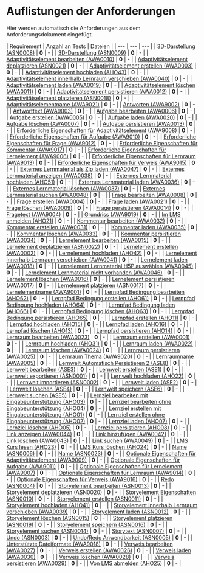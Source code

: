# Auflistungen der Anforderungen

Hier werden automatisch die Anforderungen aus dem Anforderungsdokument eingefügt.

[//]: # (Script-Start)
| Requirement | Anzahl an Tests | Dateien |
| --- | --- | --- |
| [3D-Darstellung (ASN0008)](ASN0008.md) | **0** | - |
| [3D-Darstellung (ASN0009)](ASN0009.md) | **0** | - |
| [Adaptivitätselement bearbeiten (AWA0010)](AWA0010.md) | **0** | - |
| [Adaptivitätselement deplatzieren (ASN0021)](ASN0021.md) | **0** | - |
| [Adaptivitätselement erstellen (AWA0003)](AWA0003.md) | **0** | - |
| [Adaptivitätselement hochladen (AHO43)](AHO43.md) | **0** | - |
| [Adaptivitätselement innerhalb Lernraum verschieben (AWA0040)](AWA0040.md) | **0** | - |
| [Adaptivitätselement laden (AWA0019)](AWA0019.md) | **0** | - |
| [Adaptivitätselement löschen (AWA0011)](AWA0011.md) | **0** | - |
| [Adaptivitätselement persistieren (AWA0012)](AWA0012.md) | **0** | - |
| [Adaptivitätselement platzieren (ASN0018)](ASN0018.md) | **0** | - |
| [Adaptivitätselementname (AWA9021)](AWA9021.md) | **0** | - |
| [Antworten (AWA9002)](AWA9002.md) | **0** | - |
| [Antworttext (AWA9003)](AWA9003.md) | **0** | - |
| [Aufgabe bearbeiten (AWA0006)](AWA0006.md) | **0** | - |
| [Aufgabe erstellen (AWA0005)](AWA0005.md) | **0** | - |
| [Aufgabe laden (AWA0020)](AWA0020.md) | **0** | - |
| [Aufgabe löschen (AWA0007)](AWA0007.md) | **0** | - |
| [Aufgabe persistieren (AWA0013)](AWA0013.md) | **0** | - |
| [Erforderliche Eigenschaften für Adaptivitätselement (AWA9008)](AWA9008.md) | **0** | - |
| [Erforderliche Eigenschaften für Aufgabe (AWA9010)](AWA9010.md) | **0** | - |
| [Erforderliche Eigenschaften für Frage (AWA9012)](AWA9012.md) | **0** | - |
| [Erforderliche Eigenschaften für Kommentar (AWA9017)](AWA9017.md) | **0** | - |
| [Erforderliche Eigenschaften für Lernelement (AWA9006)](AWA9006.md) | **0** | - |
| [Erforderliche Eigenschaften für Lernraum (AWA9013)](AWA9013.md) | **0** | - |
| [Erforderliche Eigenschaften für Verweis (AWA9015)](AWA9015.md) | **0** | - |
| [Externes Lernmaterial als Zip laden (AWA0047)](AWA0047.md) | **0** | - |
| [Externes Lernmaterial anzeigen (AWA0038)](AWA0038.md) | **0** | - |
| [Externes Lernmaterial hochladen (AHO51)](AHO51.md) | **0** | - |
| [Externes Lernmaterial laden (AWA0036)](AWA0036.md) | **0** | - |
| [Externes Lernmaterial löschen (AWA0037)](AWA0037.md) | **0** | - |
| [Externes Lernmaterial suchen (AWA0048)](AWA0048.md) | **0** | - |
| [Frage bearbeiten (AWA0008)](AWA0008.md) | **0** | - |
| [Frage erstellen (AWA0004)](AWA0004.md) | **0** | - |
| [Frage laden (AWA0021)](AWA0021.md) | **0** | - |
| [Frage löschen (AWA0009)](AWA0009.md) | **0** | - |
| [Frage persistieren (AWA0014)](AWA0014.md) | **0** | - |
| [Fragetext (AWA9004)](AWA9004.md) | **0** | - |
| [Grundriss (AWA9019)](AWA9019.md) | **0** | - |
| [Im LMS anmelden (AHO21)](AHO21.md) | **0** | - |
| [Kommentar bearbeiten (AWA0032)](AWA0032.md) | **0** | - |
| [Kommentar erstellen (AWA0031)](AWA0031.md) | **0** | - |
| [Kommentar laden (AWA0035)](AWA0035.md) | **0** | - |
| [Kommentar löschen (AWA0033)](AWA0033.md) | **0** | - |
| [Kommentar persistieren (AWA0034)](AWA0034.md) | **0** | - |
| [Lernelement bearbeiten (AWA0015)](AWA0015.md) | **0** | - |
| [Lernelement deplatzieren (ASN0022)](ASN0022.md) | **0** | - |
| [Lernelement erstellen (AWA0002)](AWA0002.md) | **0** | - |
| [Lernelement hochladen (AHO42)](AHO42.md) | **0** | - |
| [Lernelement innerhalb Lernraum verschieben (AWA0041)](AWA0041.md) | **0** | - |
| [Lernelement laden (AWA0018)](AWA0018.md) | **0** | - |
| [Lernelement Lernmaterial H5P auswählen (AWA0045)](AWA0045.md) | **0** | - |
| [Lernelement Lernmaterial nicht vorhanden (AWA0046)](AWA0046.md) | **0** | - |
| [Lernelement löschen (AWA0016)](AWA0016.md) | **0** | - |
| [Lernelement persistieren (AWA0017)](AWA0017.md) | **0** | - |
| [Lernelement platzieren (ASN0017)](ASN0017.md) | **0** | - |
| [Lernelementname (AWA9001)](AWA9001.md) | **0** | - |
| [Lernpfad Bedingung bearbeiten (AHO62)](AHO62.md) | **0** | - |
| [Lernpfad Bedingung erstellen (AHO61)](AHO61.md) | **0** | - |
| [Lernpfad Bedingung hochladen (AHO64)](AHO64.md) | **0** | - |
| [Lernpfad Bedingung laden (AHO66)](AHO66.md) | **0** | - |
| [Lernpfad Bedingung löschen (AHO63)](AHO63.md) | **0** | - |
| [Lernpfad Bedingung persistieren (AHO65)](AHO65.md) | **0** | - |
| [Lernpfad erstellen (AHO11)](AHO11.md) | **0** | - |
| [Lernpfad hochladen (AHO15)](AHO15.md) | **0** | - |
| [Lernpfad laden (AHO16)](AHO16.md) | **0** | - |
| [Lernpfad löschen (AHO13)](AHO13.md) | **0** | - |
| [Lernpfad persistieren (AHO14)](AHO14.md) | **0** | - |
| [Lernraum bearbeiten (AWA0023)](AWA0023.md) | **0** | - |
| [Lernraum erstellen (AWA0001)](AWA0001.md) | **0** | - |
| [Lernraum hochladen (AHO31)](AHO31.md) | **0** | - |
| [Lernraum laden (AWA0022)](AWA0022.md) | **0** | - |
| [Lernraum löschen (AWA0024)](AWA0024.md) | **0** | - |
| [Lernraum persistieren (AWA0025)](AWA0025.md) | **0** | - |
| [Lernraum Thema (AWA9020)](AWA9020.md) | **0** | - |
| [Lernraumname (AWA9005)](AWA9005.md) | **0** | - |
| [Lernwelt Automatisch Persistieren 2 (ASE8)](ASE8.md) | **0** | - |
| [Lernwelt bearbeiten (ASE3)](ASE3.md) | **0** | - |
| [Lernwelt erstellen (ASE1)](ASE1.md) | **0** | - |
| [Lernwelt exportieren (ASN0001)](ASN0001.md) | **0** | - |
| [Lernwelt hochladen (AHO22)](AHO22.md) | **0** | - |
| [Lernwelt importieren (ASN0002)](ASN0002.md) | **0** | - |
| [Lernwelt laden (ASE2)](ASE2.md) | **0** | - |
| [Lernwelt löschen (ASE4)](ASE4.md) | **0** | - |
| [Lernwelt speichern (ASE6)](ASE6.md) | **0** | - |
| [Lernwelt suchen (ASE5)](ASE5.md) | **0** | - |
| [Lernziel bearbeiten mit Eingabeunterstützung (AHO03)](AHO03.md) | **0** | - |
| [Lernziel bearbeiten ohne Eingabeunterstützung (AHO04)](AHO04.md) | **0** | - |
| [Lernziel erstellen mit Eingabeunterstützung (AHO01)](AHO01.md) | **0** | - |
| [Lernziel erstellen ohne Eingabeunterstützung (AHO02)](AHO02.md) | **0** | - |
| [Lernziel laden (AHO07)](AHO07.md) | **0** | - |
| [Lernziel löschen (AHO05)](AHO05.md) | **0** | - |
| [Lernziel persistieren (AHO08)](AHO08.md) | **0** | - |
| [Link anzeigen (AWA0044)](AWA0044.md) | **0** | - |
| [Link hinzufügen (AWA0042)](AWA0042.md) | **0** | - |
| [Link löschen (AWA0043)](AWA0043.md) | **0** | - |
| [Link suchen (AWA0049)](AWA0049.md) | **0** | - |
| [LMS Kurs lesen (AHO23)](AHO23.md) | **0** | - |
| [LMS Kurs löschen (AHO24)](AHO24.md) | **0** | - |
| [Name (ASN0006)](ASN0006.md) | **0** | - |
| [Name (ASN0023)](ASN0023.md) | **0** | - |
| [Optionale Eigenschaften für Adaptivitätselement (AWA9009)](AWA9009.md) | **0** | - |
| [Optionale Eigenschaften für Aufgabe (AWA9011)](AWA9011.md) | **0** | - |
| [Optionale Eigenschaften für Lernelement (AWA9007)](AWA9007.md) | **0** | - |
| [Optionale Eigenschaften für Lernraum (AWA9014)](AWA9014.md) | **0** | - |
| [Optionale Eigenschaften für Verweis (AWA9016)](AWA9016.md) | **0** | - |
| [Redo (ASN0004)](ASN0004.md) | **0** | - |
| [Storyelement bearbeiten (ASN0013)](ASN0013.md) | **0** | - |
| [Storyelement deplatzieren (ASN0020)](ASN0020.md) | **0** | - |
| [Storyelement Eigenschaften (ASN0010)](ASN0010.md) | **0** | - |
| [Storyelement erstellen (ASN0011)](ASN0011.md) | **0** | - |
| [Storyelement hochladen (AHO41)](AHO41.md) | **0** | - |
| [Storyelement innerhalb Lernraum verschieben (AWA0039)](AWA0039.md) | **0** | - |
| [Storyelement laden (ASN0012)](ASN0012.md) | **0** | - |
| [Storyelement löschen (ASN0015)](ASN0015.md) | **0** | - |
| [Storyelement platzieren (ASN0019)](ASN0019.md) | **0** | - |
| [Storyelement speichern (ASN0016)](ASN0016.md) | **0** | - |
| [Storyelement suchen (ASN0014)](ASN0014.md) | **0** | - |
| [Storytext (ASN0007)](ASN0007.md) | **0** | - |
| [Undo (ASN0003)](ASN0003.md) | **0** | - |
| [Undo/Redo Anwendbarkeit (ASN0005)](ASN0005.md) | **0** | - |
| [Unterstützte Dateiformate (AWA9018)](AWA9018.md) | **0** | - |
| [Verweis bearbeiten (AWA0027)](AWA0027.md) | **0** | - |
| [Verweis erstellen (AWA0026)](AWA0026.md) | **0** | - |
| [Verweis laden (AWA0030)](AWA0030.md) | **0** | - |
| [Verweis löschen (AWA0028)](AWA0028.md) | **0** | - |
| [Verweis persistieren (AWA0029)](AWA0029.md) | **0** | - |
| [Von LMS abmelden (AHO25)](AHO25.md) | **0** | - |
